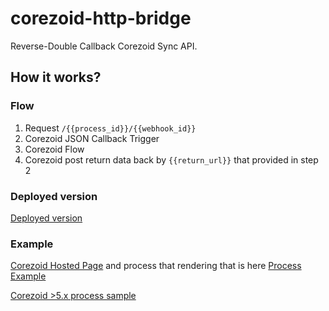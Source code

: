 # corezoid-http-bridge
Reverse-Double Callback Corezoid Sync API.

## How it works?
### Flow
1. Request `/{{process_id}}/{{webhook_id}}`
2. Corezoid JSON Callback Trigger
3. Corezoid Flow
4. Corezoid post return data back by `{{return_url}}` that provided in step 2
### Deployed version
[Deployed version](https://corezoid-ssr-demo.herokuapp.com/)

### Example 
[Corezoid Hosted Page](https://corezoid-ssr-demo.herokuapp.com/779994/91adf00a06b602c1b883dd661e02c783f7b4f3b8/) and process that rendering that is here [Process Example](https://github.com/0x77dev/corezoid-http-bridge/blob/master/sample_process.json)

[Corezoid >5.x process sample](https://github.com/0x77dev/corezoid-http-bridge/blob/master/sample_process.json)
